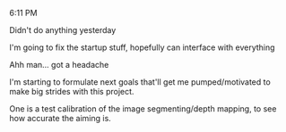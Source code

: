 6:11 PM

Didn't do anything yesterday

I'm going to fix the startup stuff, hopefully can interface with everything

Ahh man... got a headache

I'm starting to formulate next goals that'll get me pumped/motivated to make big strides with this project.

One is a test calibration of the image segmenting/depth mapping, to see how accurate the aiming is.

